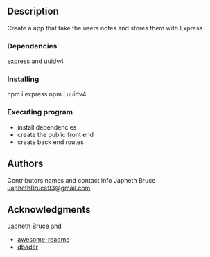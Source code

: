 ## Description
Create a app that take the users notes and stores them with Express

### Dependencies
express and uuidv4

### Installing
npm i express
npm i uuidv4
### Executing program

* install dependencies 
* create the public front end 
* create back end routes 


## Authors

Contributors names and contact info
Japheth Bruce  
JaphethBruce93@gmail.com


## Acknowledgments
Japheth Bruce and 

* [awesome-readme](https://github.com/matiassingers/awesome-readme)
* [dbader](https://github.com/dbader/readme-template)
